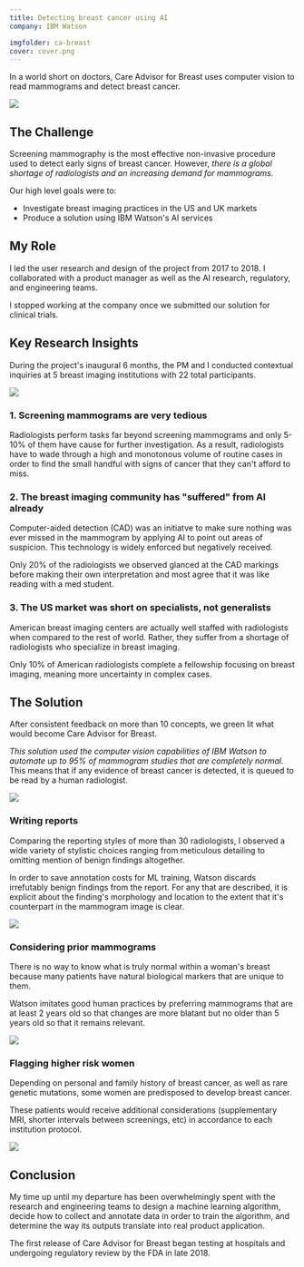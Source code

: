 ```yaml
---
title: Detecting breast cancer using AI
company: IBM Watson

imgfolder: ca-breast
cover: cover.png
---
```


In a world short on doctors, Care Advisor for Breast uses computer vision to read mammograms and detect breast cancer.

<picture>
	<source srcset="/assets/img/{{ page.imgfolder }}/cover.webp" type="image/webp">
	<source srcset="/assets/img/{{ page.imgfolder }}/cover.png" type="image/png">
  <img src="/assets/img/{{ page.imgfolder }}/cover.png" />
</picture>

## The Challenge

Screening mammography is the most effective non-invasive procedure used to detect early signs of breast cancer. However, *there is a global shortage of radiologists and an increasing demand for mammograms.*

Our high level goals were to:
- Investigate breast imaging practices in the US and UK markets
- Produce a solution using IBM Watson's AI services

## My Role

I led the user research and design of the project from 2017 to 2018. I collaborated with a product manager as well as the AI research, regulatory, and engineering teams.

I stopped working at the company once we submitted our solution for clinical trials.

## Key Research Insights

During the project's inaugural 6 months, the PM and I conducted contextual inquiries at 5 breast imaging institutions with 22 total participants.

<picture>
	<source srcset="/assets/img/{{ page.imgfolder }}/research.webp" type="image/webp">
	<source srcset="/assets/img/{{ page.imgfolder }}/research.png" type="image/png">
  <img src="/assets/img/{{ page.imgfolder }}/research.png" />
</picture>

### 1. Screening mammograms are very tedious

Radiologists perform tasks far beyond screening mammograms and only 5-10% of them have cause for further investigation. As a result, radiologists have to wade through a high and monotonous volume of routine cases in order to find the small handful with signs of cancer that they can't afford to miss.

### 2. The breast imaging community has "suffered" from AI already

Computer-aided detection (CAD) was an initiatve to make sure nothing was ever missed in the mammogram by applying AI to point out areas of suspicion. This technology is widely enforced but negatively received.

Only 20% of the radiologists we observed glanced at the CAD markings before making their own interpretation and most agree that it was like reading with a med student.

### 3. The US market was short on specialists, not generalists

American breast imaging centers are actually well staffed with radiologists when compared to the rest of world. Rather, they suffer from a shortage of radiologists who specialize in breast imaging.

Only 10% of American radiologists complete a fellowship focusing on breast imaging, meaning more uncertainty in complex cases.


## The Solution

After consistent feedback on more than 10 concepts, we green lit what would become Care Advisor for Breast.

*This solution used the computer vision capabilities of IBM Watson to automate up to 95% of mammogram studies that are completely normal.* This means that if any evidence of breast cancer is detected, it is queued to be read by a human radiologist.

<picture>
	<source srcset="/assets/img/{{ page.imgfolder }}/cover.webp" type="image/webp">
	<source srcset="/assets/img/{{ page.imgfolder }}/cover.png" type="image/png">
  <img src="/assets/img/{{ page.imgfolder }}/cover.png" />
</picture>

### Writing reports
Comparing the reporting styles of more than 30 radiologists, I observed a wide variety of stylistic choices ranging from meticulous detailing to omitting mention of benign findings altogether.

In order to save annotation costs for ML training, Watson discards irrefutably benign findings from the report. For any that are described, it is explicit about the finding's morphology and location to the extent that it's counterpart in the mammogram image is clear.

<picture>
	<source srcset="/assets/img/{{ page.imgfolder }}/findings.webp" type="image/webp">
	<source srcset="/assets/img/{{ page.imgfolder }}/findings.png" type="image/png">
  <img src="/assets/img/{{ page.imgfolder }}/findings.png" />
</picture>

### Considering prior mammograms
There is no way to know what is truly normal within a woman's breast because many patients have natural biological markers that are unique to them.

Watson imitates good human practices by preferring mammograms that are at least 2 years old so that changes are more blatant but no older than 5 years old so that it remains relevant.

<picture>
	<source srcset="/assets/img/{{ page.imgfolder }}/priors.webp" type="image/webp">
	<source srcset="/assets/img/{{ page.imgfolder }}/priors.png" type="image/png">
  <img src="/assets/img/{{ page.imgfolder }}/priors.png" />
</picture>

### Flagging higher risk women
Depending on personal and family history of breast cancer, as well as rare genetic mutations, some women are predisposed to develop breast cancer.

These patients would receive additional considerations (supplementary MRI, shorter intervals between screenings, etc) in accordance to each institution protocol.

<picture>
	<source srcset="/assets/img/{{ page.imgfolder }}/highrisk.webp" type="image/webp">
	<source srcset="/assets/img/{{ page.imgfolder }}/highrisk.png" type="image/png">
  <img src="/assets/img/{{ page.imgfolder }}/highrisk.png" />
</picture>

## Conclusion
My time up until my departure has been overwhelmingly spent with the research and engineering teams to design a machine learning algorithm, decide how to collect and annotate data in order to train the algorithm, and determine the way its outputs translate into real product application.

The first release of Care Advisor for Breast began testing at hospitals and undergoing regulatory review by the FDA in late 2018.
